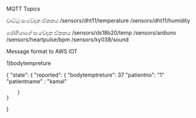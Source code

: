 
MQTT Topics


වාට්ටු සංවේදක ඒකකය
/sensors/dht11/temperature
/sensors/dht11/humidity

රෝගියාගේ සංවේදක ඒකකය
/sensors/ds18b20/temp
/sensors/ardiuno
/sensors/heartpulse/bpm
/sensors/ky038/sound


Message format to AWS IOT

1)bodytempreture

{
    "state": {
        "reported": {
            "bodytemptreture": 37
            "patientno": "1"
            "patientname" : "kamal"

        }
    }
}

